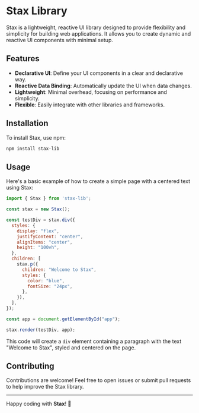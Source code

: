 # Stax Library

Stax is a lightweight, reactive UI library designed to provide flexibility and simplicity for building web applications. It allows you to create dynamic and reactive UI components with minimal setup.

## Features

- **Declarative UI**: Define your UI components in a clear and declarative way.
- **Reactive Data Binding**: Automatically update the UI when data changes.
- **Lightweight**: Minimal overhead, focusing on performance and simplicity.
- **Flexible**: Easily integrate with other libraries and frameworks.

## Installation

To install Stax, use npm:

```bash
npm install stax-lib
```

## Usage

Here's a basic example of how to create a simple page with a centered text using Stax:

```javascript
import { Stax } from 'stax-lib';

const stax = new Stax();

const testDiv = stax.div({
  styles: {
    display: "flex",
    justifyContent: "center",
    alignItems: "center",
    height: "100vh",
  },
  children: [
    stax.p({
      children: "Welcome to Stax",
      styles: {
        color: "blue",
        fontSize: "24px",
      },
    }),
  ],
});

const app = document.getElementById("app");

stax.render(testDiv, app);
```

This code will create a `div` element containing a paragraph with the text "Welcome to Stax", styled and centered on the page.

## Contributing

Contributions are welcome! Feel free to open issues or submit pull requests to help improve the Stax library.

---

Happy coding with **Stax**! 🚀
